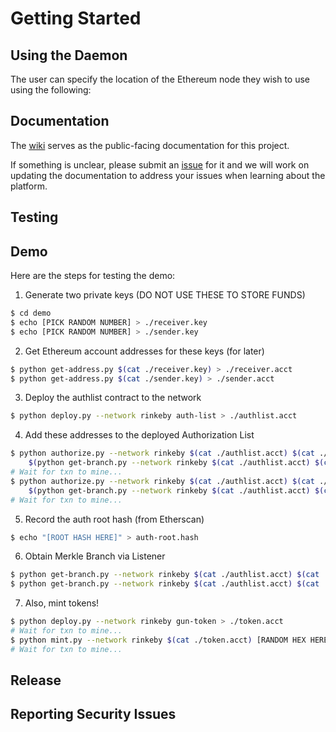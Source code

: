 # Getting Started

## Using the Daemon
The user can specify the location of the Ethereum node they wish to use using the following:

## Documentation
The [wiki](https://github.com/GunClear/PlasmaRifle/wiki) serves as the public-facing documentation for this project.

If something is unclear, please submit an [issue](https://github.com/GunClear/PlasmaRifle/issues/new) for it
and we will work on updating the documentation to address your issues when learning about the platform.

## Testing


## Demo
Here are the steps for testing the demo:

1. Generate two private keys (DO NOT USE THESE TO STORE FUNDS)
```bash
$ cd demo
$ echo [PICK RANDOM NUMBER] > ./receiver.key
$ echo [PICK RANDOM NUMBER] > ./sender.key
```

2. Get Ethereum account addresses for these keys (for later)
```bash
$ python get-address.py $(cat ./receiver.key) > ./receiver.acct
$ python get-address.py $(cat ./sender.key) > ./sender.acct
```

3. Deploy the authlist contract to the network
```bash
$ python deploy.py --network rinkeby auth-list > ./authlist.acct
```

4. Add these addresses to the deployed Authorization List
```bash
$ python authorize.py --network rinkeby $(cat ./authlist.acct) $(cat ./receiver.acct) \
    $(python get-branch.py --network rinkeby $(cat ./authlist.acct) $(cat ./receiver.acct))
# Wait for txn to mine...
$ python authorize.py --network rinkeby $(cat ./authlist.acct) $(cat ./sender.acct) \
    $(python get-branch.py --network rinkeby $(cat ./authlist.acct) $(cat ./sender.acct))
# Wait for txn to mine...
```

5. Record the auth root hash (from Etherscan)
```bash
$ echo "[ROOT HASH HERE]" > auth-root.hash
```

6. Obtain Merkle Branch via Listener
```bash
$ python get-branch.py --network rinkeby $(cat ./authlist.acct) $(cat ./receiver.acct) > receiver-branch.ls
$ python get-branch.py --network rinkeby $(cat ./authlist.acct) $(cat ./sender.acct) > sender-branch.ls
```

7. Also, mint tokens!
```bash
$ python deploy.py --network rinkeby gun-token > ./token.acct
# Wait for txn to mine...
$ python mint.py --network rinkeby $(cat ./token.acct) [RANDOM HEX HERE] $(cat ./receiver.acct)
# Wait for txn to mine...
```

## Release


## Reporting Security Issues
